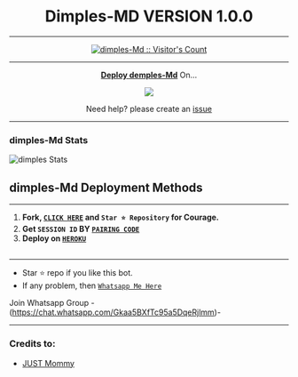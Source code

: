 <h1 align="center"> Dimples-MD VERSION 1.0.0  </h1>
<p align="center">  

***
 <a aria-label="Dimples-Md is free to use" href="https://github.com/dimples/dimples-Md" target="_blank">

</p>
<p align="center"><img src="https://profile-counter.glitch.me/{justevans }/count.svg" alt="dimples-Md :: Visitor's Count" /></p>

---

<p align="center">
  <a href="https://github.com/demple s/dimples-Md"><b>Deploy demples-Md</b></a> On...
</p>

<p align="center">
  <a href="https://dashboard.heroku.com/new?template=https://github.com/justevans/dimples-Md"><img src="https://img.shields.io/badge/heroku-9d7acc?style=for-the-badge&logo=heroku&logoColor=430098"></a>

<p align="center">Need help? please create an <a href="https://github.com/justevans/dimples-Md/issues">issue</a></p>

---

 <h3>dimples-Md Stats</h3>

![dimples Stats](https://github-readme-stats.vercel.app/api/pin/?username=justevans&repo=dimples-Md&show_owner=true&theme=dark)


    
   
## dimples-Md Deployment Methods
---
1.  **Fork, [`CLICK HERE`](https://github.com/justevans/dimples-Md/fork) and `Star ⭐ Repository` for Courage.**
2.  **Get `SESSION ID` BY [`PAIRING CODE`](https://peqcod-d70aeb8502a2.herokuapp.com/pair)**
3. **Deploy on [`HEROKU`](https://dashboard.heroku.com/new?template=https://github.com/jußt/dimples-Md)**
##
---


- Star ⭐ repo if you like this bot.
- If any problem, then [`Whatsapp Me Here`](https://wa.me/254703267810)
  
Join Whatsapp Group -(https://chat.whatsapp.com/Gkaa5BXfTc95a5DqeRjlmm)-
_____________________
### Credits to:
- [JUST Mommy](https://github.com/mouricedevs)
